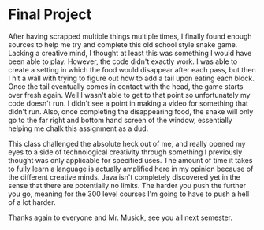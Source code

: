 # Final Project

After having scrapped multiple things multiple times, I finally found enough sources to help me try and complete this old school style snake game. Lacking a creative mind, I thought at least this was something I would have been able to play. However, the code didn't exactly work. I was able to create a setting in which the food would disappear after each pass, but then I hit a wall with trying to figure out how to add a tail upon eating each block. Once the tail eventually comes in contact with the head, the game starts over fresh again. Well I wasn't able to get to that point so unfortunately my code doesn't run. I didn't see a point in making a video for something that didn't run. Also, once completing the disappearing food, the snake will only go to the far right and bottom hand screen of the window, essentially helping me chalk this assignment as a dud.


This class challenged the absolute heck out of me, and really opened my eyes to a side of technological creativity through something I previously thought was only applicable for specified uses. The amount of time it takes to fully learn a language is actually amplified here in my opinion because of the different creative minds. Java isn't completely discovered yet in the sense that there are potentially no limits. The harder you push the further you go, meaning for the 300 level courses I'm going to have to push a hell of a lot harder.

Thanks again to everyone and Mr. Musick, see you all next semester.
